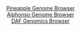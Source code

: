<div id="Pineapple_Genome_Browser" align="center">
  <a href="https://igv.org/app/?sessionURL=blob:zZJda9swFIb_i6BlA8e25NqODWU4bfpB05bWc0NTipFt2dEqS56kOF_kv08tG7tZobnYGOhCOhzpvO.rZwt6IhUVHMQA2dC3IQQWUHOxTHHbMXKDW6JAXGOmiAUkqYkkvCQg3oIaK42z.4m5Ode6U7HjUN0NWswbYSvPxi3eCI6Xyi5F65wIxnAhJNZCKmckcS8c2vSDJSlw19lmtmf7ToU1djDr5oIr4XSEN_nSvJf_KuUN4aIlebtgmr4JyI0eo7Gya_wlmaZJWRKlrsj6sjpOri6TB2.czc6Dk1l2ezHNgulhShuO9UKSY1rNTjp0zk9fxgdoxNSjysQwmTw0s5vJ3YF3ejhedVQSdQxDOPT8CKHXaCivyOp_cm0W3dP5KqWzW4joZNglL6fzszEN5PCG4ejr9Tu.dxZgolwYEkA5l2EMXctzA8tHweB1C4eW60YmHSkoiJ.eLaAlLl9M.9MW6HVneAGKfF.8oWMBISsiQTyIXDeEUYT8o_DIjSK4s7ZgIdnfi_Ysu49CFyUIBXlNmTYwV7ninbIx53Zf1naz2TNL6E8rjSMfhVl46Rf0fD06.pY.9qn_Z4aQ8W9Gv32fMfoRRf.Euo8IsXWxL2rTkQ6ug4e0Le6q62qxqR4vNuvJyvPWw3fj2S.aWsgWa9NvKub4k7YeS4q5NoWeKlpQRvV6alIUSxBD5BloQSmYMBQC2RSfXMu1oO9._g2nt3ve_QA-">Pineapple Genome Browser</a>
</div>
<div id="Alphonso_Genome_Browser" align="center">
  <a href="https://igv.org/app/?sessionURL=blob:zZJda9swGIX_i6BlA8eW7TiJDWUkaZr0g6xJ56UfFCPbsq1VH66k2E1C_vu0srGbFZqLjYEupJdXes85enagwVIRwUEEPNsNbNcFFlCVaG8QqymeI4YViApEFbaAxAWWmGcYRDtQIKVRvLwyNyutaxU5DtF1hyFeClv5NmJoKzhqlZ0J5owFpSgVEmkhlTOSqBEOKZtOi1NU17aZ7duBkyONHETrSnAlnBrzMmnNe8mvUlJiLhhO2Jpq8iogMXqMxtwu0Kfh6maYZVipS7w5z0.Gl.fDr_4kvp_2xvfx59kq7q2Ob0jJkV5LfCLY3TjrSpzHqbfqLreyKq6m9Lm7GAyP_NPjyUtNJFYnbt8d.EHoB10TDOE5fvmfPJtFDvRNaulBFs_OgtWSQZ6i2.2XuBrhaVm.4XtvASqyteEAZJXsRy60fNizAq_X.bF1BxaEoUlHCgKih0cLaImyJ9P.sAN6UxtagMLP61dwLCBkjiWIOiGEfTcMvaDb78IwdPfWDqwl_XvRnsXLsA.9oef1koJQbVDOE8VrZSPO7SYr7HJ7YJaQ8hgu23nZYwt2.rSY0LvbRsybdDD4Y5aB8W9Gv36fMfoeRf.EuvcIsXV6KGoX34g88kZmNZvrpzsqq.1iHFyHs2JRn4ftmxEdFk8hJEPa9JuKOf4krkGSIK5NoSGKpIQSvVmZJEULItfzDbggE1QYEoEs0w_QgpYbwI._AfX3j_vv">Alphonso Genome Browser</a>
</div>


<div id="DAF_Genomics_Browser" align="center">
  <a href="https://igv.org/app/?sessionURL=blob:tZFra9swFIb_y4H2k2.Skzg2hOE1adembGsSJ1tLCWeOHIvZlivJc.uQ_z7hdQw2yhh0IAmJc3lfnecA35hUXFQQAXXI0CEELFC5aJdY1gV7jyVTEGVYKGaBZBmTrEoZRAfIUGlMFtemMte6VpHr7jCz96wSJU.Vo3wHa1uJRufMpNrUwRI7UWGrnFSUJlmji0Wdi0oJF9OUKWV7bs2q_bZFc_yMbfuWbFs2hea96taYMMZ2TobGLa927PEvRv6Dsln8TbxZxn39nD1d7ibx_DJe.7Pk9mJ0dpt8eLdJRpvTJd9XqBvJJp.Ity5Wq_NufeFNuZh3D3Hbna1U2Hw.8aens8eaS6YmJCBjfxhSOoajBYVIG4MA0lySiAysgI4tOhjYz1d_ODIzkIJDdHdvgZaYfjXpdwfQT7UBBYo9ND0zC4TcMQmRHXpeQMKQDgfBwAtDcrQO0MjilUmeJ4sw8GhM6cj5gqXRz3jRj88I_Rl8LYy_dTb7XzF1J_Rtt7.5im_yK.9juCCk5dP1_Hq2JCvvBVAWvPixTMgStQn9eD5jwcLolazSv7j4x_vjdw--">DAF Genomics Browser</a>
</div>

